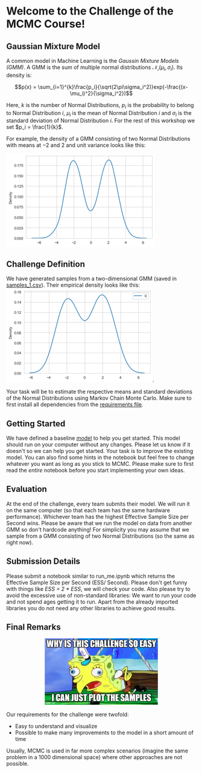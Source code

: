 # Welcome to the Challenge of the MCMC Course!

## Gaussian Mixture Model

A common model in Machine Learning is the *Gaussin Mixture Models (GMM)*. A GMM is the sum of multiple normal distributions $\mathcal{N_i}(\mu_i, \sigma_i)$. Its density is:

$$p(x) = \sum_{i=1}^{k}\frac{p_i}{\sqrt(2\pi\sigma_i^2)}exp(-\frac{(x-\mu_i)^2}{\sigma_i^2})$$

Here, $k$ is the number of Normal Distributions, $p_i$ is the probability to belong to Normal Distribution $i$, $\mu_i$ is the mean of Normal Distribution $i$ and $\sigma_i$ is the standard deviation of Normal Distribution $i$. For the rest of this workshop we set $p_i = \frac{1}{k}$.

For example, the density of a GMM consisting of two Normal Distributions with means at $-2$ and $2$ and unit variance looks like this:

![GMM](src/gmm_example.png "Title")

## Challenge Definition

We have generated samples from a two-dimensional GMM (saved in [samples_1.csv](samples_1.csv)). Their empirical density looks like this:
![samples_1](src/samples_1.png "Title").

 Your task will be to estimate the respective means and standard deviations of the Normal Distributions using Markov Chain Monte Carlo. Make sure to first install all dependencies from the [requirements file](requirements.txt). 

## Getting Started

We have defined a baseline [model](run_me.ipynb) to help you get started. This model should run on your computer without any changes. Please let us know if it doesn't so we can help you get started. Your task is to improve the existing model. You can also find some hints in the notebook but feel free to change whatever you want as long as you stick to MCMC. Please make sure to first read the *entire* notebook before you start implementing your own ideas.

## Evaluation

At the end of the challenge, every team submits their model. We will run it on the same computer (so that each team has the same hardware performance). Whichever team has the highest Effective Sample Size per Second wins. Please be aware that we run the model on data from another GMM so don't hardcode anything! For simplicity you may assume that we sample from a GMM consisting of two Normal Distributions (so the same as right now).

## Submission Details

Please submit a notebook similar to run_me.ipynb which returns the Effective Sample Size per Second (ESS/ Second). Please don't get funny with things like *ESS = 2 * ESS*, we will check your code. Also please try to avoid the excessive use of non-standard libraries: We want to run your code and not spend ages getting it to run. Apart from the already imported libraries you do not need any other libraries to achieve good results.

## Final Remarks

<p align="center">
<img src="src/why_so_easy.jpg" alt="drawing" width="300"/>
</p>

Our requirements for the challenge were twofold:
- Easy to understand and visualize
- Possible to make many improvements to the model in a short amount of time

Usually, MCMC is used in far more complex scenarios (imagine the same problem in a 1000 dimensional space) where other approaches are not possible.
